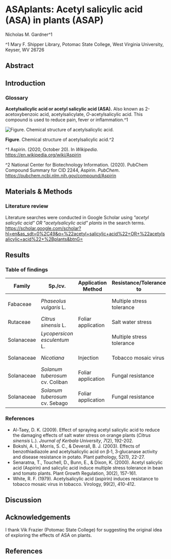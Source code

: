 # ASAplants: Acetyl salicylic acid (ASA) in plants (ASAP)

Nicholas M. Gardner^1

^1 Mary F. Shipper Library, Potomac State College, West Virginia University, Keyser, WV 26726

## Abstract 

## Introduction

### Glossary

**Acetylsalicylic acid or acetyl salicylic acid (ASA).** Also known as 2-acetoxybenzoic acid, acetylsalicylate, *O*-acetylsalicylic acid. This compound is used to reduce pain, fever or inflammation.^1

![Figure. Chemical structure of acetylsalicylic acid.](https://pubchem.ncbi.nlm.nih.gov/image/imgsrv.fcgi?cid=2244&t=l)

**Figure**. Chemical structure of acetylsalicylic acid.^2

^1 Aspirin. (2020, October 20). In *Wikipedia.* https://en.wikipedia.org/wiki/Aspirin

^2 National Center for Biotechnology Information. (2020). PubChem Compound Summary for CID 2244, Aspirin. *PubChem*. https://pubchem.ncbi.nlm.nih.gov/compound/Aspirin

## Materials & Methods

### Literature review

Literature searches were conducted in Google Scholar using *"acetyl salicylic acid" OR "acetylsalicylic acid" plants* in the search terms. https://scholar.google.com/scholar?hl=en&as_sdt=0%2C49&q=%22acetyl+salicylic+acid%22+OR+%22acetylsalicylic+acid%22+%2Bplants&btnG=

## Results

### Table of findings

| Family | Sp./cv. | Application Method | Resistance/Tolerance to | Reference |
| ------ | ------- | ------------------ | ------- | --------- |
| Fabaceae | *Phaseolus vulgaris* L. | | Multiple stress tolerance | Senaratna et al. (2000) |
| Rutaceae | *Citrus sinensis* L. | Foliar application | Salt water stress | Al-Taey (2009) |
| Solanaceae | *Lycopersicon esculentum* L. | | Multiple stress tolerance | Senaratna et al. (2000) |
| Solanaceae | *Nicotiana* | Injection | Tobacco mosaic virus | White (1979) |
| Solanaceae | *Solanum tuberosum* cv. Coliban | Foliar application | Fungal resistance | Bokshi et al. (2003) |
| Solanaceae | *Solanum tuberosum* cv. Sebago | Foliar application | Fungal resistance | Bokshi et al. (2003) |

### References

- Al-Taey, D. K. (2009). Effect of spraying acetyl salicylic acid to reduce the damaging effects of salt water stress on orange plants  (*Citrus sinensis* L.). *Journal of Kerbala University*, *7*(2), 192-202.
- Bokshi, A. I., Morris, S. C., & Deverall, B. J. (2003). Effects of benzothiadiazole and acetylsalicylic acid on β‐1, 3‐glucanase activity and disease resistance in potato. Plant pathology, 52(1), 22-27.
- Senaratna, T., Touchell, D., Bunn, E., & Dixon, K. (2000). Acetyl salicylic acid (Aspirin) and salicylic acid induce multiple stress tolerance in bean and tomato plants. Plant Growth Regulation, 30(2), 157-161.
- White, R. F. (1979). Acetylsalicylic acid (aspirin) induces resistance to tobacco mosaic virus in tobacco. Virology, 99(2), 410-412.

## Discussion

## Acknowledgements

I thank Vik Frazier (Potomac State College) for suggesting the original idea of exploring the effects of ASA on plants.

## References
